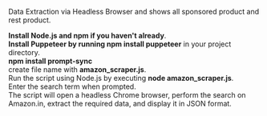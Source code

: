 Data Extraction via Headless Browser and shows all sponsored product and rest product.


<b>Install Node.js and npm if you haven't already</b>.<br>
<b>Install Puppeteer by running npm install puppeteer</b> in your project directory.<br>
<b>npm install prompt-sync</b><br>
create file name with <b>amazon_scraper.js</b>.<br>
Run the script using Node.js by executing <b>node amazon_scraper.js</b>.<br>
Enter the search term when prompted.<br>
The script will open a headless Chrome browser, perform the search on Amazon.in, extract the required data, and display it in JSON format.<br>
